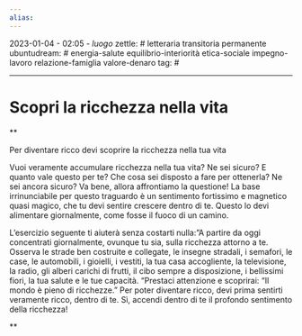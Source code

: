 ```yaml
---
alias: 
---
```

2023-01-04 - 02:05 - *luogo*
zettle: # letteraria transitoria permanente
ubuntudream: # energia-salute equilibrio-interiorità etica-sociale impegno-lavoro relazione-famiglia valore-denaro 
tag: #

---
# Scopri la ricchezza nella vita

**

Per diventare ricco devi scoprire la ricchezza nella tua vita

Vuoi veramente accumulare ricchezza nella tua vita? Ne sei sicuro? E quanto vale questo per te? Che cosa sei disposto a fare per ottenerla? Ne sei ancora sicuro? Va bene, allora affrontiamo la questione! La base irrinunciabile per questo traguardo è un sentimento fortissimo e magnetico quasi magico, che tu devi sentire crescere dentro di te. Questo lo devi alimentare giornalmente, come fosse il fuoco di un camino.

L’esercizio seguente ti aiuterà senza costarti nulla:”A partire da oggi concentrati giornalmente, ovunque tu sia, sulla ricchezza attorno a te. Osserva le strade ben costruite e collegate, le insegne stradali, i semafori, le case, le automobili, i gioielli, i vestiti, la tua casa accogliente, la televisione, la radio, gli alberi carichi di frutti, il cibo sempre a disposizione, i bellissimi fiori, la tua salute e le tue capacità. “Prestaci attenzione e scoprirai: “Il mondo è pieno di ricchezze.” Per poter diventare ricco, devi prima sentirti veramente ricco, dentro di te. Sì, accendi dentro di te il profondo sentimento della ricchezza!

**